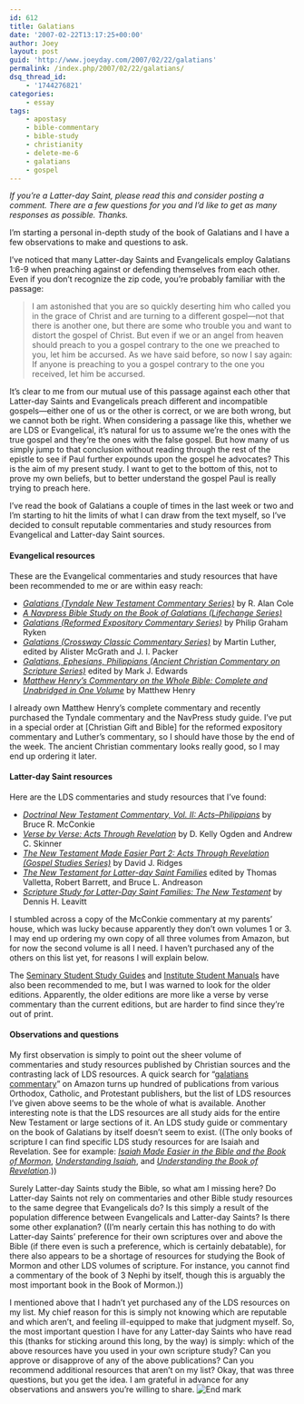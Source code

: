 ```yaml
---
id: 612
title: Galatians
date: '2007-02-22T13:17:25+00:00'
author: Joey
layout: post
guid: 'http://www.joeyday.com/2007/02/22/galatians'
permalink: /index.php/2007/02/22/galatians/
dsq_thread_id:
    - '1744276821'
categories:
    - essay
tags:
    - apostasy
    - bible-commentary
    - bible-study
    - christianity
    - delete-me-6
    - galatians
    - gospel
---
```


*If you’re a Latter-day Saint, please read this and consider posting a comment. There are a few questions for you and I’d like to get as many responses as possible. Thanks.*

I’m starting a personal in-depth study of the book of Galatians and I have a few observations to make and questions to ask.

I’ve noticed that many Latter-day Saints and Evangelicals employ Galatians 1:6-9 when preaching against or defending themselves from each other. Even if you don’t recognize the zip code, you’re probably familiar with the passage:

> I am astonished that you are so quickly deserting him who called you in the grace of Christ and are turning to a different gospel—not that there is another one, but there are some who trouble you and want to distort the gospel of Christ. But even if we or an angel from heaven should preach to you a gospel contrary to the one we preached to you, let him be accursed. As we have said before, so now I say again: If anyone is preaching to you a gospel contrary to the one you received, let him be accursed.

It’s clear to me from our mutual use of this passage against each other that Latter-day Saints and Evangelicals preach different and incompatible gospels—either one of us or the other is correct, or we are both wrong, but we cannot both be right. When considering a passage like this, whether we are LDS or Evangelical, it’s natural for us to assume we’re the ones with the true gospel and they’re the ones with the false gospel. But how many of us simply jump to that conclusion without reading through the rest of the epistle to see if Paul further expounds upon the gospel he advocates? This is the aim of my present study. I want to get to the bottom of this, not to prove my own beliefs, but to better understand the gospel Paul is really trying to preach here.

I’ve read the book of Galatians a couple of times in the last week or two and I’m starting to hit the limits of what I can draw from the text myself, so I’ve decided to consult reputable commentaries and study resources from Evangelical and Latter-day Saint sources.

#### Evangelical resources

These are the Evangelical commentaries and study resources that have been recommended to me or are within easy reach:

- <cite>[Galatians (Tyndale New Testament Commentary Series)](http://amzn.com/0802804780/?tag=joeyday-20)</cite> by R. Alan Cole
- <cite>[A Navpress Bible Study on the Book of Galatians (Lifechange Series)](http://amzn.com/0891095624/?tag=joeyday-20)</cite>
- <cite>[Galatians (Reformed Expository Commentary Series)](http://amzn.com/0875527825/?tag=joeyday-20)</cite> by Philip Graham Ryken
- <cite>[Galatians (Crossway Classic Commentary Series)](http://amzn.com/0891079947/?tag=joeyday-20)</cite> by Martin Luther, edited by Alister McGrath and J. I. Packer
- <cite>[Galatians, Ephesians, Philippians (Ancient Christian Commentary on Scripture Series)](http://amzn.com/0830824936/?tag=joeyday-20)</cite> edited by Mark J. Edwards
- <cite>[Matthew Henry’s Commentary on the Whole Bible: Complete and Unabridged in One Volume](http://amzn.com/094357532X/?tag=joeyday-20)</cite> by Matthew Henry

I already own Matthew Henry’s complete commentary and recently purchased the Tyndale commentary and the NavPress study guide. I’ve put in a special order at \[Christian Gift and Bible\] for the reformed expository commentary and Luther’s commentary, so I should have those by the end of the week. The ancient Christian commentary looks really good, so I may end up ordering it later.

#### Latter-day Saint resources

Here are the LDS commentaries and study resources that I’ve found:

- <cite>[Doctrinal New Testament Commentary, Vol. II: Acts–Philippians](http://amzn.com/1570085595/?tag=joeyday-20)</cite> by Bruce R. McConkie
- <cite>[Verse by Verse: Acts Through Revelation](http://amzn.com/159038590X/?tag=joeyday-20)</cite> by D. Kelly Ogden and Andrew C. Skinner
- <cite>[The New Testament Made Easier Part 2: Acts Through Revelation (Gospel Studies Series)](http://amzn.com/1555176933/?tag=joeyday-20)</cite> by David J. Ridges
- <cite>[The New Testament for Latter-day Saint Families](http://amzn.com/1570085307/?tag=joeyday-20)</cite> edited by Thomas Valletta, Robert Barrett, and Bruce L. Andreason
- <cite>[Scripture Study for Latter-Day Saint Families: The New Testament](http://amzn.com/1590385853/?tag=joeyday-20)</cite> by Dennis H. Leavitt

I stumbled across a copy of the McConkie commentary at my parents’ house, which was lucky because apparently they don’t own volumes 1 or 3. I may end up ordering my own copy of all three volumes from Amazon, but for now the second volume is all I need. I haven’t purchased any of the others on this list yet, for reasons I will explain below.

The [Seminary Student Study Guides](http://www.ldsces.org/Employee%20SG.asp) and [Institute Student Manuals](http://www.ldsces.org/Institute%20Manuals.asp) have also been recommended to me, but I was warned to look for the older editions. Apparently, the older editions are more like a verse by verse commentary than the current editions, but are harder to find since they’re out of print.

#### Observations and questions

My first observation is simply to point out the sheer volume of commentaries and study resources published by Christian sources and the contrasting lack of LDS resources. A quick search for “[galatians commentary](http://amazon.com/s?url=search-alias%3Daps&field-keywords=galatians%20commentary)” on Amazon turns up hundred of publications from various Orthodox, Catholic, and Protestant publishers, but the list of LDS resources I’ve given above seems to be the whole of what is available. Another interesting note is that the LDS resources are all study aids for the entire New Testament or large sections of it. An LDS study guide or commentary on the book of Galatians by itself doesn’t seem to exist. ((The only books of scripture I can find specific LDS study resources for are Isaiah and Revelation. See for example: <cite>[Isaiah Made Easier in the Bible and the Book of Mormon](http://amzn.com/1555176151/?tag=joeyday-20)</cite>, <cite>[Understanding Isaiah](http://amzn.com/1573453617/?tag=joeyday-20)</cite>, and <cite>[Understanding the Book of Revelation](http://amzn.com/1573454389/?tag=joeyday-20)</cite>.))

Surely Latter-day Saints study the Bible, so what am I missing here? Do Latter-day Saints not rely on commentaries and other Bible study resources to the same degree that Evangelicals do? Is this simply a result of the population difference between Evangelicals and Latter-day Saints? Is there some other explanation? ((I’m nearly certain this has nothing to do with Latter-day Saints’ preference for their own scriptures over and above the Bible (if there even is such a preference, which is certainly debatable), for there also appears to be a shortage of resources for studying the Book of Mormon and other LDS volumes of scripture. For instance, you cannot find a commentary of the book of 3 Nephi by itself, though this is arguably the most important book in the Book of Mormon.))

I mentioned above that I hadn’t yet purchased any of the LDS resources on my list. My chief reason for this is simply not knowing which are reputable and which aren’t, and feeling ill-equipped to make that judgment myself. So, the most important question I have for any Latter-day Saints who have read this (thanks for sticking around this long, by the way) is simply: which of the above resources have you used in your own scripture study? Can you approve or disapprove of any of the above publications? Can you recommend additional resources that aren’t on my list? Okay, that was three questions, but you get the idea. I am grateful in advance for any observations and answers you’re willing to share. ![End mark](http://joeyday.com/wp-content/uploads/2009/08/endmark.png "End mark")